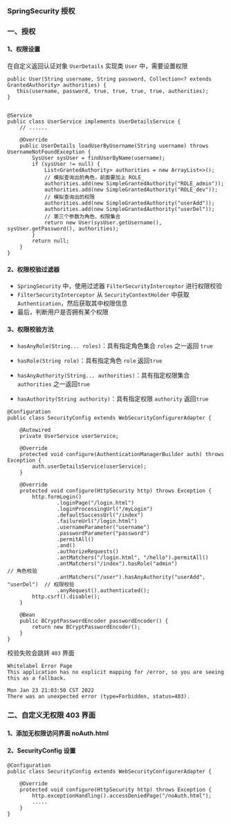 ### SpringSecurity 授权​
### 一、授权
#### 1、权限设置
在自定义返回认证对象 `UserDetails` 实现类 `User` 中，需要设置权限

```
public User(String username, String password, Collection<? extends GrantedAuthority> authorities) {
   this(username, password, true, true, true, true, authorities);
}


@Service
public class UserService implements UserDetailsService {
    // ......
    
    @Override
    public UserDetails loadUserByUsername(String username) throws UsernameNotFoundException {
        SysUser sysUser = findUserByName(username);
        if (sysUser != null) {
            List<GrantedAuthority> authorities = new ArrayList<>();
            // 模拟查询出的角色，前面要加上 ROLE_
            authorities.add(new SimpleGrantedAuthority("ROLE_admin"));
            authorities.add(new SimpleGrantedAuthority("ROLE_dev"));
            // 模拟查询出的权限
            authorities.add(new SimpleGrantedAuthority("userAdd"));
            authorities.add(new SimpleGrantedAuthority("userDel"));
            // 第三个参数为角色、权限集合
            return new User(sysUser.getUsername(), sysUser.getPassword(), authorities);
        }
        return null;
    }
}
```
    
#### 2、权限校验过滤器
* `SpringSecurity` 中，使用过滤器 `FilterSecurityInterceptor` 进行权限校验
* `FilterSecurityInterceptor` 从 `SecurityContextHolder` 中获取 `Authentication`，然后获取其中权限信息
* 最后，判断用户是否拥有某个权限
 
              
#### 3、权限校验方法 
* `hasAnyRole(String... roles)`：具有指定角色集合 `roles` 之一返回 `true`

* `hasRole(String role)`：具有指定角色 `role` 返回`true`

* `hasAnyAuthority(String... authorities)`：具有指定权限集合 `authorities` 之一返回`true`

* `hasAuthority(String authority)`：具有指定权限 `authority` 返回`true`


```
@Configuration
public class SecurityConfig extends WebSecurityConfigurerAdapter {

    @Autowired
    private UserService userService;

    @Override
    protected void configure(AuthenticationManagerBuilder auth) throws Exception {
        auth.userDetailsService(userService);
    }

    @Override
    protected void configure(HttpSecurity http) throws Exception {
        http.formLogin()
                .loginPage("/login.html")           
                .loginProcessingUrl("/myLogin")      
                .defaultSuccessUrl("/index")        
                .failureUrl("/login.html")          
                .usernameParameter("username")      
                .passwordParameter("password")      
                .permitAll()
                .and()
                .authorizeRequests()
                .antMatchers("/login.html", "/hello").permitAll()                                
                .antMatchers("/index").hasRole("admin")                      // 角色校验
                .antMatchers("/user").hasAnyAuthority("userAdd", "userDel")  // 权限校验
                .anyRequest().authenticated();        
        http.csrf().disable();
    }

    @Bean
    public BCryptPasswordEncoder passwordEncoder() {
        return new BCryptPasswordEncoder();
    }
}
```

校验失败会跳转 `403` 界面  

```
Whitelabel Error Page
This application has no explicit mapping for /error, so you are seeing this as a fallback.

Mon Jan 23 21:03:50 CST 2022
There was an unexpected error (type=Forbidden, status=403).
```
  
  
### 二、自定义无权限 403 界面
#### 1、添加无权限访问界面 noAuth.html
#### 2、SecurityConfig 设置
```
@Configuration
public class SecurityConfig extends WebSecurityConfigurerAdapter {

    @Override
    protected void configure(HttpSecurity http) throws Exception {
        http.exceptionHandling().accessDeniedPage("/noAuth.html");
        .....
    }
}
```